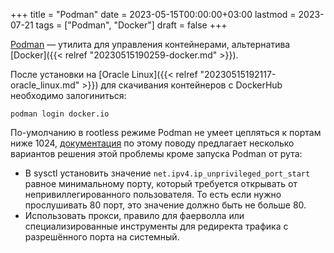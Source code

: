 +++
title = "Podman"
date = 2023-05-15T00:00:00+03:00
lastmod = 2023-07-21
tags = ["Podman", "Docker"]
draft = false
+++

[Podman](https://podman.io/) — утилита для управления контейнерами, альтернатива [Docker]({{< relref "20230515190259-docker.md" >}}).

После установки на [Oracle Linux]({{< relref "20230515192117-oracle_linux.md" >}}) для скачивания контейнеров с DockerHub необходимо залогиниться:

```shell
podman login docker.io
```

По-умолчанию в rootless режиме Podman не умеет цепляться к портам ниже 1024, [документация](https://github.com/containers/podman/blob/main/rootless.md) по этому поводу предлагает несколько вариантов решения этой проблемы кроме запуска Podman от рута:

-   В sysctl установить значение `net.ipv4.ip_unprivileged_port_start` равное минимальному порту, который требуется открывать от непривиллегированного пользователя. То есть если нужно прослушивать 80 порт, это значение должно быть не больше 80.
-   Использовать прокси, правило для фаерволла или специализированные инструменты для редиректа трафика с разрешённого порта на системный.
